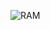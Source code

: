 ![RAM](https://user-images.githubusercontent.com/11033849/102822378-e7f29900-43a6-11eb-813b-9fccd4eeccdf.PNG)
